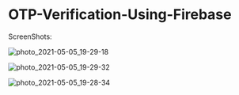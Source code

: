 # OTP-Verification-Using-Firebase

ScreenShots:

![photo_2021-05-05_19-29-18](https://user-images.githubusercontent.com/55145996/117153257-6d1b9f00-add8-11eb-9f60-68fe565fc2cc.jpg)

![photo_2021-05-05_19-29-32](https://user-images.githubusercontent.com/55145996/117153270-6ee56280-add8-11eb-8f4e-04e1e1e07171.jpg)

![photo_2021-05-05_19-28-34](https://user-images.githubusercontent.com/55145996/117153275-6f7df900-add8-11eb-9f72-c9ae369a4667.jpg)
